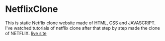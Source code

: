 # NetflixClone
This is static Netflix clone website made of HTML, CSS and JAVASCRIPT. I've watched tutorials of netflix clone after that step by step made the clone of NETFLIX.
<a href = "https://netflixclone.unnatdas.repl.co/" target = "blank" > live site </a>
